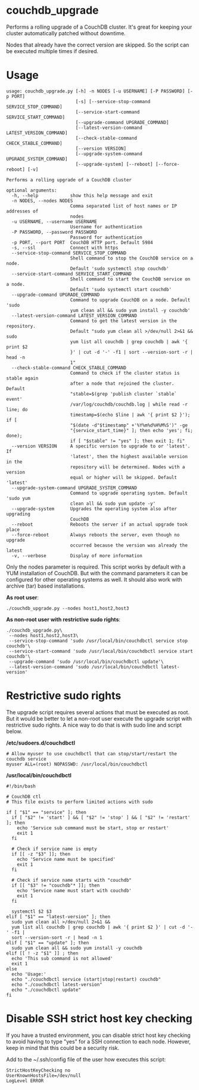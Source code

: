 # couchdb_upgrade

Performs a rolling upgrade of a CouchDB cluster. It's great for keeping your cluster automatically
patched without downtime.

Nodes that already have the correct version are skipped. So the script can be executed multiple times if desired. 

# Usage

    usage: couchdb_upgrade.py [-h] -n NODES [-u USERNAME] [-P PASSWORD] [-p PORT]
                              [-s] [--service-stop-command SERVICE_STOP_COMMAND]
                              [--service-start-command SERVICE_START_COMMAND]
                              [--upgrade-command UPGRADE_COMMAND]
                              [--latest-version-command LATEST_VERSION_COMMAND]
                              [--check-stable-command CHECK_STABLE_COMMAND]
                              [--version VERSION]
                              [--upgrade-system-command UPGRADE_SYSTEM_COMMAND]
                              [--upgrade-system] [--reboot] [--force-reboot] [-v]
    
    Performs a rolling upgrade of a CouchDB cluster
    
    optional arguments:
      -h, --help            show this help message and exit
      -n NODES, --nodes NODES
                            Comma separated list of host names or IP addresses of
                            nodes
      -u USERNAME, --username USERNAME
                            Username for authentication
      -P PASSWORD, --password PASSWORD
                            Password for authentication
      -p PORT, --port PORT  CouchDB HTTP port. Default 5984
      -s, --ssl             Connect with https
      --service-stop-command SERVICE_STOP_COMMAND
                            Shell command to stop the CouchDB service on a node.
                            Default 'sudo systemctl stop couchdb'
      --service-start-command SERVICE_START_COMMAND
                            Shell command to start the CouchDB service on a node.
                            Default 'sudo systemctl start couchdb'
      --upgrade-command UPGRADE_COMMAND
                            Command to upgrade CouchDB on a node. Default 'sudo
                            yum clean all && sudo yum install -y couchdb'
      --latest-version-command LATEST_VERSION_COMMAND
                            Command to get the latest version in the repository.
                            Default "sudo yum clean all >/dev/null 2>&1 && sudo
                            yum list all couchdb | grep couchdb | awk '{ print $2
                            }' | cut -d '-' -f1 | sort --version-sort -r | head -n
                            1"
      --check-stable-command CHECK_STABLE_COMMAND
                            Command to check if the cluster status is stable again
                            after a node that rejoined the cluster. Default
                            "stable=$(grep 'publish cluster `stable` event'
                            /var/log/couchdb/couchdb.log | while read -r line; do
                            timestamp=$(echo $line | awk '{ print $2 }'); if [
                            "$(date -d"$timestamp" +'%Y%m%d%H%M%S')" -ge
                            "{service_start_time}" ]; then echo 'yes'; fi; done);
                            if [ "$stable" != "yes" ]; then exit 1; fi"
      --version VERSION     A specific version to upgrade to or 'latest'. If
                            'latest', then the highest available version in the
                            repository will be determined. Nodes with a version
                            equal or higher will be skipped. Default 'latest'
      --upgrade-system-command UPGRADE_SYSTEM_COMMAND
                            Command to upgrade operating system. Default 'sudo yum
                            clean all && sudo yum update -y'
      --upgrade-system      Upgrades the operating system also after upgrading
                            CouchDB
      --reboot              Reboots the server if an actual upgrade took place
      --force-reboot        Always reboots the server, even though no upgrade
                            occurred because the version was already the latest
      -v, --verbose         Display of more information

Only the nodes parameter is required. This script works by default with a YUM installation
of CouchDB. But with the command parameters it can be configured for other operating
systems as well. It should also work with archive (tar) based installations.

**As root user**:

    ./couchdb_upgrade.py --nodes host1,host2,host3
                
**As non-root user with restrictive sudo rights**:

    ./couchdb_upgrade.py\
     --nodes host1,host2,host3\
     --service-stop-command 'sudo /usr/local/bin/couchdbctl service stop couchdb'\
     --service-start-command 'sudo /usr/local/bin/couchdbctl service start couchdb'\
     --upgrade-command 'sudo /usr/local/bin/couchdbctl update'\
     --latest-version-command 'sudo /usr/local/bin/couchdbctl latest-version'

# Restrictive sudo rights

The upgrade script requires several actions that must be executed as root. But it would be
better to let a non-root user execute the upgrade script with restrictive sudo rights. A nice way
to do that is with sudo line and script below. 

**/etc/sudoers.d/couchdbctl**

    # Allow myuser to use couchdbctl that can stop/start/restart the couchdb service
    myuser ALL=(root) NOPASSWD: /usr/local/bin/couchdbctl

**/usr/local/bin/couchdbctl**

    #!/bin/bash
    
    # CouchDB ctl
    # This file exists to perform limited actions with sudo
    
    if [ "$1" == "service" ]; then
      if [ "$2" != 'start' ] && [ "$2" != 'stop' ] && [ "$2" != 'restart' ]; then
        echo 'Service sub command must be start, stop or restart'
        exit 1
      fi
    
      # Check if service name is empty
      if [[ -z "$3" ]]; then
        echo 'Service name must be specified'
        exit 1
      fi
    
      # Check if service name starts with "couchdb"
      if [[ "$3" != "couchdb"* ]]; then
        echo 'Service name must start with couchdb'
        exit 1
      fi
    
      systemctl $2 $3
    elif [ "$1" == "latest-version" ]; then
      sudo yum clean all >/dev/null 2>&1 &&
      yum list all couchdb | grep couchdb | awk '{ print $2 }' | cut -d '-' -f1 |
      sort --version-sort -r | head -n 1
    elif [ "$1" == "update" ]; then
      sudo yum clean all && sudo yum install -y couchdb
    elif [[ ! -z "$1" ]] ; then
      echo 'This sub command is not allowed'
      exit 1
    else
      echo 'Usage:'
      echo "./couchdbctl service (start|stop|restart) couchdb"
      echo "./couchdbctl latest-version"
      echo "./couchdbctl update"
    fi

# Disable SSH strict host key checking

If you have a trusted environment, you can disable strict host key checking to avoid having to type "yes"
for a SSH connection to each node. However, keep in mind that this could be a security risk.

Add to the ~/.ssh/config file of the user how executes this script:

    StrictHostKeyChecking no
    UserKnownHostsFile=/dev/null
    LogLevel ERROR
